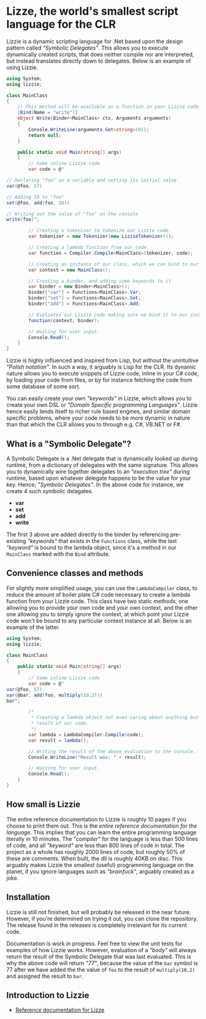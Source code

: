 
# Lizze, the world's smallest script language for the CLR

Lizzie is a dynamic scripting language for .Net based upon the design pattern
called _"Symbolic Delegates"_. This allows you to execute dynamically created
scripts, that does neither compile nor are interpreted, but instead translates
directly down to delegates. Below is an example of using Lizzie.

```csharp
using System;
using lizzie;

class MainClass
{
    // This method will be available as a function in your Lizzie code.
    [Bind(Name = "write")]
    object Write(Binder<MainClass> ctx, Arguments arguments)
    {
        Console.WriteLine(arguments.Get<string>(0));
        return null;
    }

    public static void Main(string[] args)
    {
        // Some inline Lizzie code
        var code = @"

// Declaring "foo" as a variable and setting its initial value
var(@foo, 57)

// Adding 10 to "foo"
set(@foo, add(foo, 10))

// Writing out the value of "foo" on the console
write(foo)";

        // Creating a tokenizer to tokenize our Lizzie code.
        var tokenizer = new Tokenizer(new LizzieTokenizer());

        // Creating a lambda function from our code.
        var function = Compiler.Compile<MainClass>(tokenizer, code);

        // Creating an instance of our class, which we can bind to our code.
        var context = new MainClass();

        // Creating a binder, and adding some keywords to it.
        var binder = new Binder<MainClass>();
        binder["var"] = Functions<MainClass>.Var;
        binder["set"] = Functions<MainClass>.Set;
        binder["add"] = Functions<MainClass>.Add;

        // Evaluates our Lizzie code making sure we bind it to our instance.
        function(context, binder);

        // Waiting for user input.
        Console.Read();
    }
}
```

Lizzie is highly influenced and inspired from Lisp, but without the unintuitive
_"Polish notation"_. In such a way, it arguably is Lisp for the CLR. Its dynamic
nature allows you to execute snippets of Lizzie code, inline in your C# code,
by loading your code from files, or by for instance fetching the code from some
database of some sort.

You can easily create your own _"keywords"_ in Lizzie, which allows you to create
your own DSL or _"Domain Specific programming Languages"_. Lizzie hence easily
lends itself to richer rule based engines, and similar domain specific problems,
where your code needs to be more dynamic in nature than that which the CLR allows
you to through e.g. C#, VB.NET or F#.

## What is a "Symbolic Delegate"?

A Symbolic Delegate is a .Net delegate that is dynamically looked up during runtime,
from a dictionary of delegates with the same signature. This allows you to dynamically
wire together delegates to an _"execution tree"_ during runtime, based upon whatever
delegate happens to be the value for your key. Hence; _"Symbolic Delegates"_. In
the above code for instance, we create 4 such symbolic delagates.

* __var__
* __set__
* __add__
* __write__

The first 3 above are added directly to the binder by referencing pre-existing
_"keywords"_ that exists in the `Functions` class, while the last _"keyword"_
is bound to the lambda object, since it's a method in our `MainClass` marked with
the `Bind` attribute.

## Convenience classes and methods

For slightly more simplified usage, you can use the `LambdaCompiler` class, to
reduce the amount of boiler plate C# code necessary to create a lambda function
from your Lizzie code. This class have two static methods, one allowing you to
provide your own code and your own context, and the other one allowing you to
simply ignore the context, at which point your Lizzie code won't be bound to
any particular context instance at all. Below is an example of the latter.

```csharp
using System;
using lizzie;

class MainClass
{
    public static void Main(string[] args)
    {
        // Some inline Lizzie code
        var code = @"
var(@foo, 57)
var(@bar, add(foo, multiply(10,2)))
bar";

        /*
         * Creating a lambda object not even caring about anything but the
         * result of our code.
         */
        var lambda = LambdaCompiler.Compile(code);
        var result = lambda();

        // Writing the result of the above evaluation to the console.
        Console.WriteLine("Result was: " + result);

        // Waiting for user input.
        Console.Read();
    }
}
```

## How small is Lizzie

The entire reference documentation to Lizzie is roughly 10 pages if you choose
to print them out. This is the _entire reference documentation for the language_.
This implies that you can learn the entire programming language literally in 10
minutes. The _"compiler"_ for the language is less than 500 lines of code, and
all _"keyword"_ are less than 800 lines of code in total. The project as a whole
has roughly 2000 lines of code, but roughly 50% of these are comments. When built,
the dll is roughly 40KB on disc. This arguably makes Lizzie the smallest (useful)
programming language on the planet, if you ignore languages such as _"brainfuck"_,
arguably created as a joke.

## Installation

Lizzie is still not finished, but will probably be released in the near future.
However, if you're determined on trying it out, you can clone the repository.
The release found in the releases is completely irrelevant for its current code.

Documentation is work in progress. Feel free to view the unit tests for examples
of how Lizzie works. However, evaluation of a _"body"_ will always return the
result of the Symbolic Delegate that was last evaluated. This is why the above
code will return _"77"_, because the value of the `bar` symbol is 77 after we
have added the the value of `foo` to the result of `multiply(10,2)` and assigned
the result to `bar`.

## Introduction to Lizzie

* [Reference documentation for Lizze](/docs/introduction.md)
